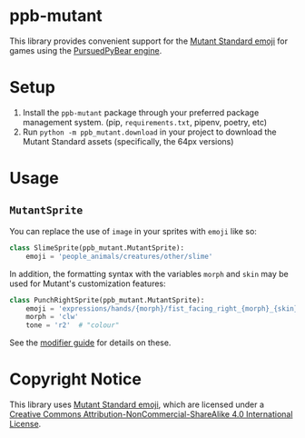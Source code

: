 ppb-mutant
==========

This library provides convenient support for the [Mutant Standard emoji](https://mutant.tech) for games using the [PursuedPyBear engine](https://github.com/ppb/pursuedpybear).

Setup
=====
1. Install the `ppb-mutant` package through your preferred package management
   system. (pip, `requirements.txt`, pipenv, poetry, etc)
2. Run `python -m ppb_mutant.download` in your project to download the Mutant
   Standard assets (specifically, the 64px versions)

Usage
=====

`MutantSprite`
--------------

You can replace the use of `image` in your sprites with `emoji` like so:

```python
class SlimeSprite(ppb_mutant.MutantSprite):
    emoji = 'people_animals/creatures/other/slime'
```

In addition, the formatting syntax with the variables `morph` and `skin` may be
used for Mutant's customization features:

```python
class PunchRightSprite(ppb_mutant.MutantSprite):
    emoji = 'expressions/hands/{morph}/fist_facing_right_{morph}_{skin}'
    morph = 'clw'
    tone = 'r2'  # "colour"
```

See the [modifier guide](https://github.com/astronouth7303/ppb-mutant/blob/master/modifier-guide.png) for details on these.


Copyright Notice
================

This library uses [Mutant Standard emoji](https://mutant.tech), which are licensed under a [Creative Commons Attribution-NonCommercial-ShareAlike 4.0 International License](https://creativecommons.org/licenses/by-nc-sa/4.0/).
